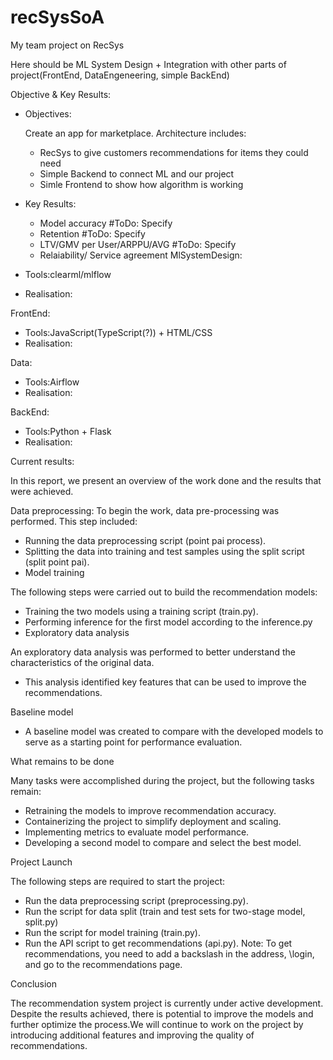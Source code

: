 # recSysSoA
My team project on RecSys 

Here should be ML System Design + Integration with other parts of project(FrontEnd, DataEngeneering, simple BackEnd) 

Objective & Key Results:
* Objectives:

  Create an app for marketplace. Architecture includes:
    - RecSys to give customers recommendations for items they could need
    - Simple Backend to connect ML and our project
    - Simle Frontend to show how algorithm is working
  
* Key Results:
    - Model accuracy #ToDo: Specify
    - Retention  #ToDo: Specify
    - LTV/GMV per User/ARPPU/AVG #ToDo: Specify
    - Relaiability/ Service agreement 
MlSystemDesign:
* Tools:clearml/mlflow
* Realisation:

FrontEnd:
* Tools:JavaScript(TypeScript(?)) + HTML/CSS
* Realisation:
  
Data:
* Tools:Airflow
* Realisation:

BackEnd:
* Tools:Python + Flask
* Realisation:


Current results:

In this report, we present an overview of the work done and the results that were achieved.

Data preprocessing: To begin the work, data pre-processing was performed. This step included:

* Running the data preprocessing script (point pai process).
* Splitting the data into training and test samples using the split script (split point pai).
* Model training

The following steps were carried out to build the recommendation models:

* Training the two models using a training script (train.py).
* Performing inference for the first model according to the inference.py
* Exploratory data analysis

An exploratory data analysis was performed to better understand the characteristics of the original data. 
* This analysis identified key features that can be used to improve the recommendations.

Baseline model

* A baseline model was created to compare with the developed models to serve as a starting point for performance evaluation.

What remains to be done

Many tasks were accomplished during the project, but the following tasks remain:

* Retraining the models to improve recommendation accuracy.
* Containerizing the project to simplify deployment and scaling.
* Implementing metrics to evaluate model performance.
* Developing a second model to compare and select the best model.


Project Launch

The following steps are required to start the project:



* Run the data preprocessing script (preprocessing.py).
* Run the script for data split (train and test sets for two-stage model, split.py)
* Run the script for model training (train.py).
* Run the API script to get recommendations (api.py).
Note: To get recommendations, you need to add a backslash in the address, \login, and go to the recommendations page. 

Conclusion

The recommendation system project is currently under active development. Despite the results achieved, there is potential to improve the models and further optimize the process.We will continue to work on the project by introducing additional features and improving the quality of recommendations.
